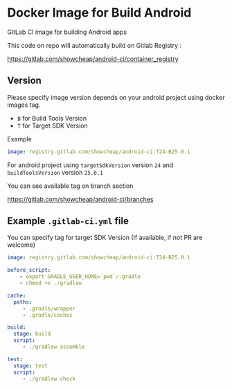 # Docker Image for Build Android 

GitLab CI image for building Android apps

This code on repo will automatically build on Gitlab Registry : 

https://gitlab.com/showcheap/android-ci/container_registry

## Version
Please specify image version depends on your android project using docker images tag.
* `B` for Build Tools Version
* `T` for Target SDK Version

Example
```yml
image: registry.gitlab.com/showcheap/android-ci:T24-B25.0.1
```

For android project using `targetSdkVersion` version `24` and `buildToolsVersion` version `25.0.1`

You can see available tag on branch section

https://gitlab.com/showcheap/android-ci/branches

## Example `.gitlab-ci.yml` file
You can specify tag for target SDK Version (If available, if not PR are welcome)
```yml
image: registry.gitlab.com/showcheap/android-ci:T24-B25.0.1

before_script:
    - export GRADLE_USER_HOME=`pwd`/.gradle
    - chmod +x ./gradlew

cache:
  paths:
     - .gradle/wrapper
     - .gradle/caches

build:
  stage: build
  script:
     - ./gradlew assemble

test:
  stage: test
  script:
     - ./gradlew check

```
